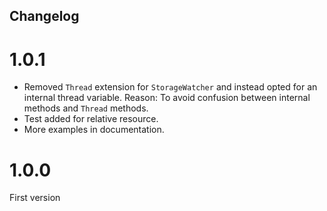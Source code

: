 Changelog
-

# 1.0.1
- Removed `Thread` extension for `StorageWatcher` and instead opted for an internal thread variable. Reason: To avoid confusion between internal methods and `Thread` methods.
- Test added for relative resource.
- More examples in documentation.

# 1.0.0
First version
